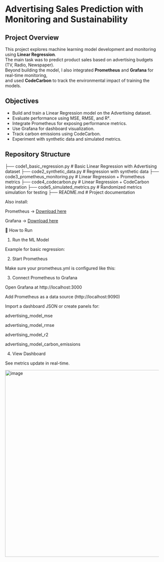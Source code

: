 # Advertising Sales Prediction with Monitoring and Sustainability  

##  Project Overview  
This project explores machine learning model development and monitoring using **Linear Regression**.  
The main task was to predict product sales based on advertising budgets (TV, Radio, Newspaper).  
Beyond building the model, I also integrated **Prometheus** and **Grafana** for real-time monitoring,  
and used **CodeCarbon** to track the environmental impact of training the models.  

##  Objectives  
- Build and train a Linear Regression model on the Advertising dataset.  
- Evaluate performance using MSE, RMSE, and R².  
- Integrate Prometheus for exposing performance metrics.  
- Use Grafana for dashboard visualization.  
- Track carbon emissions using CodeCarbon.  
- Experiment with synthetic data and simulated metrics.  

##  Repository Structure 
├── code1_basic_regression.py # Basic Linear Regression with Advertising dataset
├── code2_synthetic_data.py # Regression with synthetic data
├── code3_prometheus_monitoring.py # Linear Regression + Prometheus metrics
├── code4_codecarbon.py # Linear Regression + CodeCarbon integration
├── code5_simulated_metrics.py # Randomized metrics simulation for testing
├── README.md # Project documentation


Also install:

Prometheus → [Download here](https://prometheus.io/download/)

Grafana → [Download here](https://grafana.com/grafana/download)

🚀 How to Run
1. Run the ML Model

Example for basic regression:


2. Start Prometheus

Make sure your prometheus.yml is configured like this:


3. Connect Prometheus to Grafana

Open Grafana at http://localhost:3000

Add Prometheus as a data source (http://localhost:9090)

Import a dashboard JSON or create panels for:

advertising_model_mse

advertising_model_rmse

advertising_model_r2

advertising_model_carbon_emissions

4. View Dashboard

See metrics update in real-time.

<img width="1098" height="610" alt="image" src="https://github.com/user-attachments/assets/d8dfb4d4-f985-48a1-ba97-ec9d619dde6f" />

